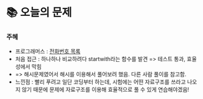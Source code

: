  # 📚 오늘의 문제

### 주혜
- 프로그래머스 : [전화번호 목록](https://school.programmers.co.kr/learn/courses/30/lessons/42577?language=java)
- 처음 접근 : 하나하나 비교하려다 startwith라는 함수를 발견 => 테스트 통과, 효율성에서 막힘
- => 해시문제였어서 해시를 이용해서 풀어보려 했음. 다른 사람 풀이를 참고함.
- 느낀점 : 빨리 푸려고 일단 코딩부터 하는데, 시험에는 어떤 자료구조를 쓰라고 나오지 않기 때문에 문제에 자료구조를 이용해 효율적으로 풀 수 있게 연습해야겠음!
